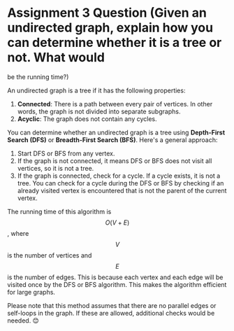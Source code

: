 # Assignment 3 Question (Given an undirected graph, explain how you can determine whether it is a tree or not. What would
be the running time?)

An undirected graph is a tree if it has the following properties:

1. **Connected**: There is a path between every pair of vertices. In other words, the graph is not divided into separate subgraphs.
2. **Acyclic**: The graph does not contain any cycles.

You can determine whether an undirected graph is a tree using **Depth-First Search (DFS)** or **Breadth-First Search (BFS)**. Here's a general approach:

1. Start DFS or BFS from any vertex.
2. If the graph is not connected, it means DFS or BFS does not visit all vertices, so it is not a tree.
3. If the graph is connected, check for a cycle. If a cycle exists, it is not a tree. You can check for a cycle during the DFS or BFS by checking if an already visited vertex is encountered that is not the parent of the current vertex.

The running time of this algorithm is $$O(V + E)$$, where $$V$$ is the number of vertices and $$E$$ is the number of edges. This is because each vertex and each edge will be visited once by the DFS or BFS algorithm. This makes the algorithm efficient for large graphs. 

Please note that this method assumes that there are no parallel edges or self-loops in the graph. If these are allowed, additional checks would be needed. 😊
